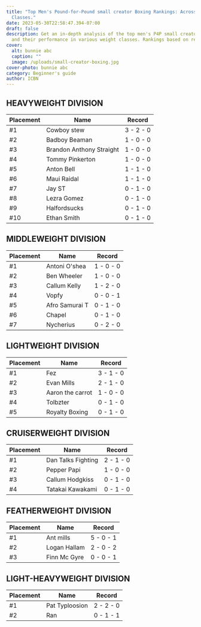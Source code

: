 ```yaml
---
title: "Top Men's Pound-for-Pound small creator Boxing Rankings: Across Weight
  Classes."
date: 2023-05-30T22:58:47.394-07:00
draft: false
description: Get an in-depth analysis of the top men's P4P small creator boxers
  and their performance in various weight classes. Rankings based on records.
cover:
  alt: bunnie abc
  caption: ""
  image: /uploads/small-creator-boxing.jpg
cover-photo: bunnie abc
category: Beginner's guide
author: ICBN
---
```

## HEAVYWEIGHT DIVISION

|Placement|Name|Record|
|---|---|---|
|#1|Cowboy stew|3 - 2 - 0|
|#2|Badboy Beaman|1 - 0 - 0|
|#3|Brandon Anthony Straight|1 - 0 - 0|
|#4|Tommy Pinkerton|1 - 0 - 0|
|#5|Anton Bell|1 - 1 - 0|
|#6|Maui Raidal|1 - 1 - 0|
|#7|Jay ST|0 - 1 - 0|
|#8|Lezra Gomez|0 - 1 - 0|
|#9|Halfordsucks|0 - 1 - 0|
|#10|Ethan Smith|0 - 1 - 0|

## MIDDLEWEIGHT DIVISION

|Placement|Name|Record|
|---|---|---|
|#1|Antoni O'shea|1 - 0 - 0|
|#2|Ben Wheeler|1 - 0 - 0|
|#3|Callum Kelly|1 - 2 - 0|
|#4|Vopfy|0 - 0 - 1|
|#5|Afro Samurai T|0 - 1 - 0|
|#6|Chapel|0 - 1 - 0|
|#7|Nycherius|0 - 2 - 0|

## LIGHTWEIGHT DIVISION

|Placement|Name|Record|
|---|---|---|
|#1|Fez|3 - 1 - 0|
|#2|Evan Mills|2 - 1 - 0|
|#3|Aaron the carrot|1 - 0 - 0|
|#4|Tolbzter|0 - 1 - 0|
|#5|Royalty Boxing|0 - 1 - 0|

## CRUISERWEIGHT DIVISION

|Placement|Name|Record|
|---|---|---|
|#1|Dan Talks Fighting|2 - 1 - 0|
|#2|Pepper Papi|1 - 0 - 0|
|#3|Callum Hodgkiss|0 - 1 - 0|
|#4|Tatakai Kawakami|0 - 1 - 0|

## FEATHERWEIGHT DIVISION

|Placement|Name|Record|
|---|---|---|
|#1|Ant mills|5 - 0 - 1|
|#2|Logan Hallam|2 - 0 - 2|
|#3|Finn Mc Gyre|0 - 0 - 1|

## LIGHT-HEAVYWEIGHT DIVISION

|Placement|﻿Name|Record|
|---|---|---|
|#1|Pat Typloosion|2 - 2 - 0|
|#2|Ran|0 - 1 - 1|




